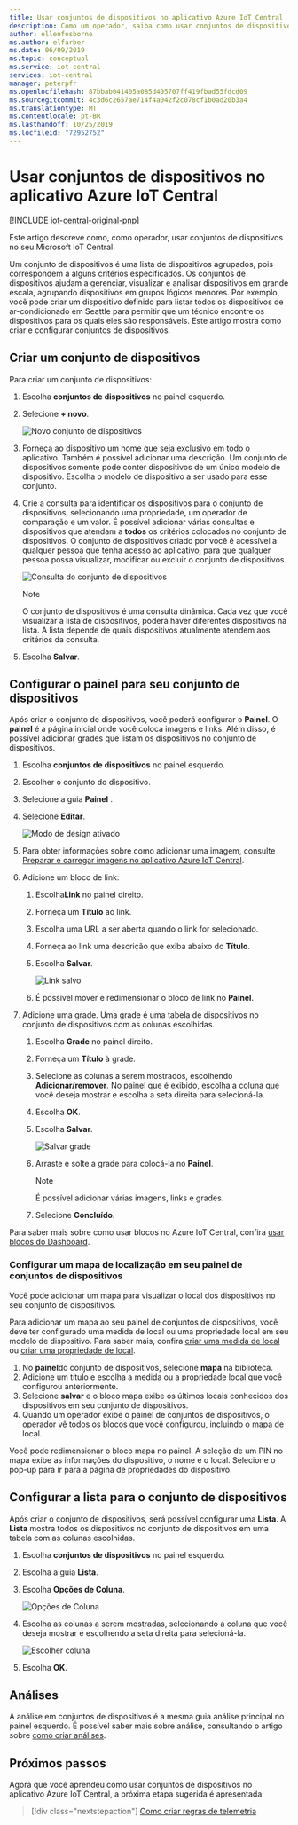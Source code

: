 ```yaml
---
title: Usar conjuntos de dispositivos no aplicativo Azure IoT Central | Microsoft Docs
description: Como um operador, saiba como usar conjuntos de dispositivos no aplicativo Azure IoT Central.
author: ellenfosborne
ms.author: elfarber
ms.date: 06/09/2019
ms.topic: conceptual
ms.service: iot-central
services: iot-central
manager: peterpfr
ms.openlocfilehash: 87bbab041405a085d405707ff419fbad55fdcd09
ms.sourcegitcommit: 4c3d6c2657ae714f4a042f2c078cf1b0ad20b3a4
ms.translationtype: MT
ms.contentlocale: pt-BR
ms.lasthandoff: 10/25/2019
ms.locfileid: "72952752"
---
```

# <a name="use-device-sets-in-your-azure-iot-central-application"></a>Usar conjuntos de dispositivos no aplicativo Azure IoT Central

[!INCLUDE [iot-central-original-pnp](../../../includes/iot-central-original-pnp-note.md)]

Este artigo descreve como, como operador, usar conjuntos de dispositivos no seu Microsoft IoT Central.

Um conjunto de dispositivos é uma lista de dispositivos agrupados, pois correspondem a alguns critérios especificados. Os conjuntos de dispositivos ajudam a gerenciar, visualizar e analisar dispositivos em grande escala, agrupando dispositivos em grupos lógicos menores. Por exemplo, você pode criar um dispositivo definido para listar todos os dispositivos de ar-condicionado em Seattle para permitir que um técnico encontre os dispositivos para os quais eles são responsáveis. Este artigo mostra como criar e configurar conjuntos de dispositivos.

## <a name="create-a-device-set"></a>Criar um conjunto de dispositivos

Para criar um conjunto de dispositivos:

1. Escolha **conjuntos de dispositivos** no painel esquerdo.

1. Selecione **+ novo**.

    ![Novo conjunto de dispositivos](media/howto-use-device-sets/image1.png)

1. Forneça ao dispositivo um nome que seja exclusivo em todo o aplicativo. Também é possível adicionar uma descrição. Um conjunto de dispositivos somente pode conter dispositivos de um único modelo de dispositivo. Escolha o modelo de dispositivo a ser usado para esse conjunto.

1. Crie a consulta para identificar os dispositivos para o conjunto de dispositivos, selecionando uma propriedade, um operador de comparação e um valor. É possível adicionar várias consultas e dispositivos que atendam a **todos** os critérios colocados no conjunto de dispositivos. O conjunto de dispositivos criado por você é acessível a qualquer pessoa que tenha acesso ao aplicativo, para que qualquer pessoa possa visualizar, modificar ou excluir o conjunto de dispositivos.

    ![Consulta do conjunto de dispositivos](media/howto-use-device-sets/image2.png)

    > [!NOTE]
    > O conjunto de dispositivos é uma consulta dinâmica. Cada vez que você visualizar a lista de dispositivos, poderá haver diferentes dispositivos na lista. A lista depende de quais dispositivos atualmente atendem aos critérios da consulta.

1. Escolha **Salvar**.

## <a name="configure-the-dashboard-for-your-device-set"></a>Configurar o painel para seu conjunto de dispositivos

Após criar o conjunto de dispositivos, você poderá configurar o **Painel**. O **painel** é a página inicial onde você coloca imagens e links. Além disso, é possível adicionar grades que listam os dispositivos no conjunto de dispositivos.

1. Escolha **conjuntos de dispositivos** no painel esquerdo.

1. Escolher o conjunto do dispositivo.

1. Selecione a guia **Painel** .

1. Selecione **Editar**.

    ![Modo de design ativado](media/howto-use-device-sets/image3.png)

1. Para obter informações sobre como adicionar uma imagem, consulte [Preparar e carregar imagens no aplicativo Azure IoT Central](howto-prepare-images.md).

1. Adicione um bloco de link:
    1. Escolha**Link** no painel direito.
    1. Forneça um **Título** ao link.
    1. Escolha uma URL a ser aberta quando o link for selecionado.
    1. Forneça ao link uma descrição que exiba abaixo do **Título**.
    1. Escolha **Salvar**.

        ![Link salvo](media/howto-use-device-sets/image7.png)

    1. É possível mover e redimensionar o bloco de link no **Painel**.

1. Adicione uma grade. Uma grade é uma tabela de dispositivos no conjunto de dispositivos com as colunas escolhidas.
    1. Escolha **Grade** no painel direito.
    1. Forneça um **Título** à grade.
    1. Selecione as colunas a serem mostrados, escolhendo **Adicionar/remover**. No painel que é exibido, escolha a coluna que você deseja mostrar e escolha a seta direita para selecioná-la.
    1. Escolha **OK**.
    1. Escolha **Salvar**.

        ![Salvar grade](media/howto-use-device-sets/image9.png)

    1. Arraste e solte a grade para colocá-la no **Painel**.

        > [!NOTE]
        > É possível adicionar várias imagens, links e grades.
  
    1. Selecione **Concluído**.

Para saber mais sobre como usar blocos no Azure IoT Central, confira [usar blocos do Dashboard](howto-use-tiles.md).

### <a name="configure-a-location-map-in-your-device-sets-dashboard"></a>Configurar um mapa de localização em seu painel de conjuntos de dispositivos

Você pode adicionar um mapa para visualizar o local dos dispositivos no seu conjunto de dispositivos.

Para adicionar um mapa ao seu painel de conjuntos de dispositivos, você deve ter configurado uma medida de local ou uma propriedade local em seu modelo de dispositivo. Para saber mais, confira [criar uma medida de local](howto-set-up-template.md) ou [criar uma propriedade de local](howto-set-up-template.md).

1. No **painel**do conjunto de dispositivos, selecione **mapa** na biblioteca.
2. Adicione um título e escolha a medida ou a propriedade local que você configurou anteriormente.
3. Selecione **salvar** e o bloco mapa exibe os últimos locais conhecidos dos dispositivos em seu conjunto de dispositivos.
4. Quando um operador exibe o painel de conjuntos de dispositivos, o operador vê todos os blocos que você configurou, incluindo o mapa de local.

Você pode redimensionar o bloco mapa no painel. A seleção de um PIN no mapa exibe as informações do dispositivo, o nome e o local. Selecione o pop-up para ir para a página de propriedades do dispositivo.

## <a name="configure-the-list-for-your-device-set"></a>Configurar a lista para o conjunto de dispositivos

Após criar o conjunto de dispositivos, será possível configurar uma **Lista**. A **Lista** mostra todos os dispositivos no conjunto de dispositivos em uma tabela com as colunas escolhidas.

1. Escolha **conjuntos de dispositivos** no painel esquerdo.

1. Escolha a guia **Lista**.

1. Escolha **Opções de Coluna**.

    ![Opções de Coluna](media/howto-use-device-sets/image11.png)

1. Escolha as colunas a serem mostradas, selecionando a coluna que você deseja mostrar e escolhendo a seta direita para selecioná-la.

    ![Escolher coluna](media/howto-use-device-sets/image12.png)

1. Escolha **OK**.

## <a name="analytics"></a>Análises

A análise em conjuntos de dispositivos é a mesma guia análise principal no painel esquerdo. É possível saber mais sobre análise, consultando o artigo sobre [como criar análises](howto-use-device-sets.md).

## <a name="next-steps"></a>Próximos passos

Agora que você aprendeu como usar conjuntos de dispositivos no aplicativo Azure IoT Central, a próxima etapa sugerida é apresentada:

> [!div class="nextstepaction"]
> [Como criar regras de telemetria](howto-create-telemetry-rules.md)
